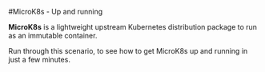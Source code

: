 #MicroK8s - Up and running

**MicroK8s** is a lightweight upstream Kubernetes distribution package to run as an immutable container.

Run through this scenario, to see how to get MicroK8s up and running in just a few minutes. 
